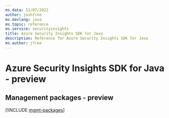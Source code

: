 ```yaml
---
ms.data: 11/07/2022
author: joshfree
ms.devlang: java
ms.topic: reference
ms.service: securityinsights
title: Azure Security Insights SDK for Java
description: Reference for Azure Security Insights SDK for Java
ms.author: jfree
---
```

# Azure Security Insights SDK for Java - preview

## Management packages - preview
[!INCLUDE [mgmt-packages](security-insights-mgmt-index.md)]